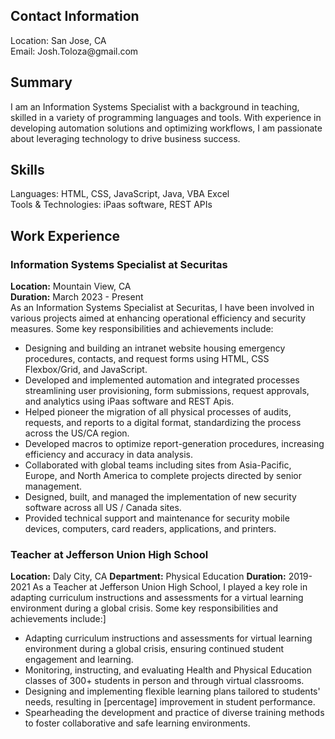 <h2>Contact Information</h2>
<p>Location: San Jose, CA <br>
  Email: Josh.Toloza@gmail.com
</p>

<h2>Summary</h2>
<p>
I am an Information Systems Specialist with a background in teaching, skilled in a variety of programming languages and tools. With experience in developing automation solutions and optimizing workflows, I am passionate about leveraging technology to drive business success.
</p>
  

<h2>Skills</h2>
<p>
  Languages: HTML, CSS, JavaScript, Java, VBA Excel<br>
  Tools & Technologies: iPaas software, REST APIs
</p>

<h2>Work Experience</h2>
<h3>Information Systems Specialist at Securitas</h3>

<p>
  <b>Location:</b> Mountain View, CA <br>
  <b>Duration:</b> March 2023 - Present <br>
  As an Information Systems Specialist at Securitas, I have been involved in various projects aimed at enhancing operational efficiency and security measures. Some key responsibilities and achievements include:
  <ul>
    <li>Designing and building an intranet website housing emergency procedures, contacts, and request forms using HTML, CSS Flexbox/Grid, and JavaScript.</li>
    <li>Developed and implemented automation and integrated processes streamlining user provisioning, form submissions, request approvals, and analytics using iPaas software and REST Apis.</li>
    <li>Helped pioneer the migration of all physical processes of audits, requests, and reports to a digital format, standardizing the process across the US/CA region.</li>
    <li>Developed macros to optimize report-generation procedures, increasing efficiency and accuracy in data analysis.</li>
    <li>Collaborated with global teams including sites from Asia-Pacific, Europe, and North America to complete projects directed by senior management. </li>
    <li>Designed, built, and managed the implementation of new security software across all US / Canada sites. </li>
    <li>Provided technical support and maintenance for security mobile devices, computers, card readers, applications, and printers. </li>
  </ul>
</p>
<h3>Teacher at Jefferson Union High School</h3>
<p>
  <b>Location:</b> Daly City, CA
  <b>Department:</b> Physical Education
  <b>Duration:</b> 2019-2021
  As a Teacher at Jefferson Union High School, I played a key role in adapting curriculum instructions and assessments for a virtual learning environment during a global crisis. Some key responsibilities and achievements include:]
  <ul>
    <li>Adapting curriculum instructions and assessments for virtual learning environment during a global crisis, ensuring continued student engagement and learning.</li>
    <li>Monitoring, instructing, and evaluating Health and Physical Education classes of 300+ students in person and through virtual classrooms.</li>
    <li>Designing and implementing flexible learning plans tailored to students' needs, resulting in [percentage] improvement in student performance.</li>
    <li>Spearheading the development and practice of diverse training methods to foster collaborative and safe learning environments.</li>
  </ul>
</p>






